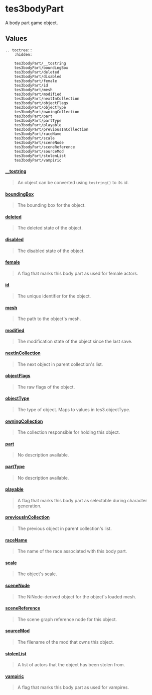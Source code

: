 # tes3bodyPart

A body part game object.

## Values

```eval_rst
.. toctree::
    :hidden:

    tes3bodyPart/__tostring
    tes3bodyPart/boundingBox
    tes3bodyPart/deleted
    tes3bodyPart/disabled
    tes3bodyPart/female
    tes3bodyPart/id
    tes3bodyPart/mesh
    tes3bodyPart/modified
    tes3bodyPart/nextInCollection
    tes3bodyPart/objectFlags
    tes3bodyPart/objectType
    tes3bodyPart/owningCollection
    tes3bodyPart/part
    tes3bodyPart/partType
    tes3bodyPart/playable
    tes3bodyPart/previousInCollection
    tes3bodyPart/raceName
    tes3bodyPart/scale
    tes3bodyPart/sceneNode
    tes3bodyPart/sceneReference
    tes3bodyPart/sourceMod
    tes3bodyPart/stolenList
    tes3bodyPart/vampiric
```

#### [__tostring](tes3bodyPart/__tostring.md)

> An object can be converted using ``tostring()`` to its id.

#### [boundingBox](tes3bodyPart/boundingBox.md)

> The bounding box for the object.

#### [deleted](tes3bodyPart/deleted.md)

> The deleted state of the object.

#### [disabled](tes3bodyPart/disabled.md)

> The disabled state of the object.

#### [female](tes3bodyPart/female.md)

> A flag that marks this body part as used for female actors.

#### [id](tes3bodyPart/id.md)

> The unique identifier for the object.

#### [mesh](tes3bodyPart/mesh.md)

> The path to the object's mesh.

#### [modified](tes3bodyPart/modified.md)

> The modification state of the object since the last save.

#### [nextInCollection](tes3bodyPart/nextInCollection.md)

> The next object in parent collection's list.

#### [objectFlags](tes3bodyPart/objectFlags.md)

> The raw flags of the object.

#### [objectType](tes3bodyPart/objectType.md)

> The type of object. Maps to values in tes3.objectType.

#### [owningCollection](tes3bodyPart/owningCollection.md)

> The collection responsible for holding this object.

#### [part](tes3bodyPart/part.md)

> No description available.

#### [partType](tes3bodyPart/partType.md)

> No description available.

#### [playable](tes3bodyPart/playable.md)

> A flag that marks this body part as selectable during character generation.

#### [previousInCollection](tes3bodyPart/previousInCollection.md)

> The previous object in parent collection's list.

#### [raceName](tes3bodyPart/raceName.md)

> The name of the race associated with this body part.

#### [scale](tes3bodyPart/scale.md)

> The object's scale.

#### [sceneNode](tes3bodyPart/sceneNode.md)

> The NiNode-derived object for the object's loaded mesh.

#### [sceneReference](tes3bodyPart/sceneReference.md)

> The scene graph reference node for this object.

#### [sourceMod](tes3bodyPart/sourceMod.md)

> The filename of the mod that owns this object.

#### [stolenList](tes3bodyPart/stolenList.md)

> A list of actors that the object has been stolen from.

#### [vampiric](tes3bodyPart/vampiric.md)

> A flag that marks this body part as used for vampires.
